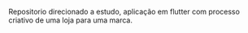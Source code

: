 Repositorio direcionado a estudo, aplicação em flutter com processo criativo de uma loja para uma marca.
